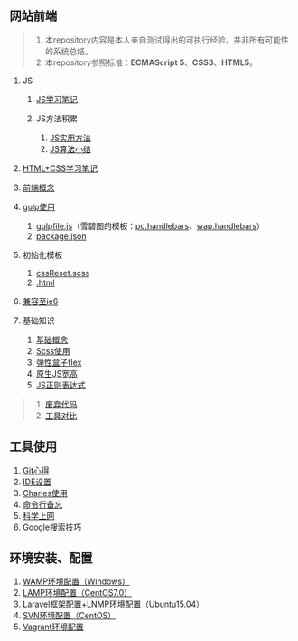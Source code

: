## 网站前端

>1. 本repository内容是本人亲自测试得出的可执行经验，并非所有可能性的系统总结。
>2. 本repository参照标准：**ECMAScript 5**、**CSS3**、**HTML5**。

1. JS

    1. [JS学习笔记](./网站前端/JS学习笔记/README.md)
    2. JS方法积累

        1. [JS实用方法](./网站前端/JS方法积累/实用方法/README.md)
        2. [JS算法小结](./网站前端/JS方法积累/算法小结/README.md)
2. [HTML+CSS学习笔记](./网站前端/HTML+CSS学习笔记/README.md)
3. [前端概念](./网站前端/前端概念/README.md)
4. [gulp使用](./网站前端/gulp使用/README.md)

    1. [gulpfile.js](./网站前端/gulp使用/tools/gulpfile.js)（雪碧图的模板：[pc.handlebars](./网站前端/gulp使用/tools/pc.handlebars)、[wap.handlebars](./网站前端/gulp使用/tools/wap.handlebars)）
    2. [package.json](./网站前端/gulp使用/tools/package.json)
5. 初始化模板
        
    1. [cssReset.scss](./网站前端/初始化模板/cssReset.scss)
    2. [.html](./网站前端/初始化模板/html.html)
6. [兼容至ie6](./网站前端/兼容至ie6/README.md)
7. 基础知识

    1. [基础概念](./网站前端/前端概念/基础概念.md)
    2. [Scss使用](./网站前端/Scss使用/README.md)
    3. [弹性盒子flex](./网站前端/HTML+CSS学习笔记/弹性盒子.md)
    4. [原生JS宽高](./网站前端/JS学习笔记/原生JS宽高.md)
    5. [JS正则表达式](./网站前端/JS正则表达式/README.md)
>1. [废弃代码](./网站前端/JS方法积累/废弃代码/README.md)
>2. [工具对比](./网站前端/前端概念/工具对比.md)

## 工具使用
1. [Git心得](./工具使用/Git心得/README.md)
2. [IDE设置](./工具使用/IDE设置/README.md)
3. [Charles使用](./工具使用/Charles使用/README.md)
4. [命令行备忘](./工具使用/命令行备忘/README.md)
5. [科学上网](./工具使用/科学上网/README.md)
6. [Google搜索技巧](./工具使用/Google搜索技巧/README.md)

## 环境安装、配置
1. [WAMP环境配置（Windows）](./环境安装、配置/WAMP环境配置（Windows）/README.md)
2. [LAMP环境配置（CentOS7.0）](./环境安装、配置/LAMP环境配置（CentOS7.0）/README.md)
3. [Laravel框架配置+LNMP环境配置（Ubuntu15.04）](./环境安装、配置/Laravel框架配置+LNMP环境配置（Ubuntu15.04）/README.md)
4. [SVN环境配置（CentOS）](./环境安装、配置/SVN环境配置（CentOS）/README.md)
5. [Vagrant环境配置](./环境安装、配置/Vagrant环境配置/README.md)